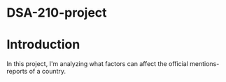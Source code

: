 # DSA-210-project

# Introduction

In this project, I'm analyzing what factors can affect the official mentions-reports of a country. 


